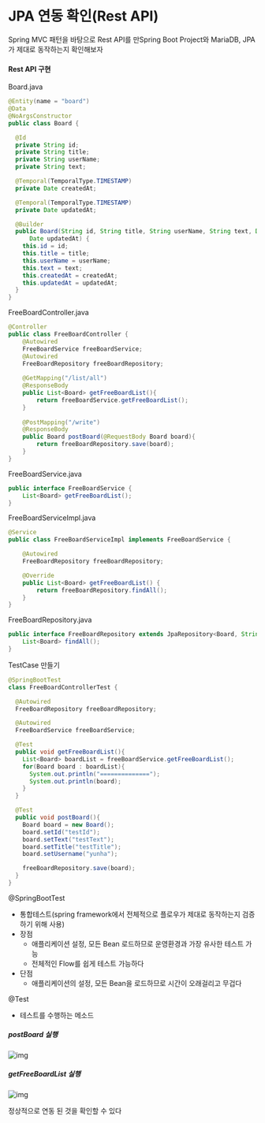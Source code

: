 # JPA 연동 확인(Rest API)

Spring MVC 패턴을 바탕으로  Rest API를 만Spring Boot Project와 MariaDB, JPA가 제대로 동작하는지 확인해보자



#### Rest API 구현

Board.java

```java
@Entity(name = "board")
@Data
@NoArgsConstructor
public class Board {

  @Id
  private String id;
  private String title;
  private String userName;
  private String text;

  @Temporal(TemporalType.TIMESTAMP)
  private Date createdAt;

  @Temporal(TemporalType.TIMESTAMP)
  private Date updatedAt;

  @Builder
  public Board(String id, String title, String userName, String text, Date createdAt,
      Date updatedAt) {
    this.id = id;
    this.title = title;
    this.userName = userName;
    this.text = text;
    this.createdAt = createdAt;
    this.updatedAt = updatedAt;
  }
}
```



FreeBoardController.java

```java
@Controller
public class FreeBoardController {
    @Autowired
    FreeBoardService freeBoardService;
    @Autowired
    FreeBoardRepository freeBoardRepository;
    
    @GetMapping("/list/all")
    @ResponseBody
    public List<Board> getFreeBoardList(){
        return freeBoardService.getFreeBoardList();
    }
    
    @PostMapping("/write")
    @ResponseBody
    public Board postBoard(@RequestBody Board board){
        return freeBoardRepository.save(board);
    }
}
```



FreeBoardService.java

```java
public interface FreeBoardService {
    List<Board> getFreeBoardList();
}
```



FreeBoardServiceImpl.java

```java
@Service
public class FreeBoardServiceImpl implements FreeBoardService {

    @Autowired
    FreeBoardRepository freeBoardRepository;

    @Override
    public List<Board> getFreeBoardList() {
        return freeBoardRepository.findAll();
    }
}
```



FreeBoardRepository.java

```java
public interface FreeBoardRepository extends JpaRepository<Board, String> {
	List<Board> findAll();
}
```



TestCase 만들기

```java
@SpringBootTest
class FreeBoardControllerTest {

  @Autowired
  FreeBoardRepository freeBoardRepository;

  @Autowired
  FreeBoardService freeBoardService;

  @Test
  public void getFreeBoardList(){
    List<Board> boardList = freeBoardService.getFreeBoardList();
    for(Board board : boardList){
      System.out.println("==============");
      System.out.println(board);
    }
  }

  @Test
  public void postBoard(){
    Board board = new Board();
    board.setId("testId");
    board.setText("testText");
    board.setTitle("testTitle");
    board.setUsername("yunha");

    freeBoardRepository.save(board);
  }
}
```

@SpringBootTest

- 통합테스트(spring framework에서 전체적으로 플로우가 제대로 동작하는지 검증하기 위해 사용)
- 장점
  - 애플리케이션 설정, 모든 Bean 로드하므로 운영환경과 가장 유사한 테스트 가능
  - 전체적인 Flow를 쉽게 테스트 가능하다
- 단점
  - 애플리케이션의 설정, 모든 Bean을 로드하므로 시간이 오래걸리고 무겁다



@Test

- 테스트를 수행하는 메소드



##### postBoard 실행

![img](https://lh3.googleusercontent.com/PfX4DJmjJwLuoQf2f-o8hlVOholaLsY6Jm4dx8fiI5t4EucO5pZCJwrxIinxORi7B0YfkhTcDIVrULMdg-cJ-bfRIx9GQZ0LtBj3ygJDfgrO6cSOGWGWB_f3CZxFYKJzpQKxM-PN)



##### getFreeBoardList 실행

![img](https://lh4.googleusercontent.com/k7aMl677UeO2KL6sXSpe41in6oygEQZQ0tbqFP-Rz_ydKtKmRS5cGZq3N3KPqFw0ztHcp1W3w-flhiFq3ACnOGddJm0hNDyHSYVkpievjsF_6I5okTOFsdAsR910qYzvtGg_4cxH)





정상적으로 연동 된 것을 확인할 수 있다